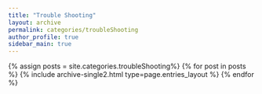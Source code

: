 ```yaml
---
title: "Trouble Shooting"
layout: archive
permalink: categories/troubleShooting
author_profile: true
sidebar_main: true
---
```



{% assign posts = site.categories.troubleShooting%} 
{% for post in posts %} {% include archive-single2.html type=page.entries_layout %} {% endfor %}